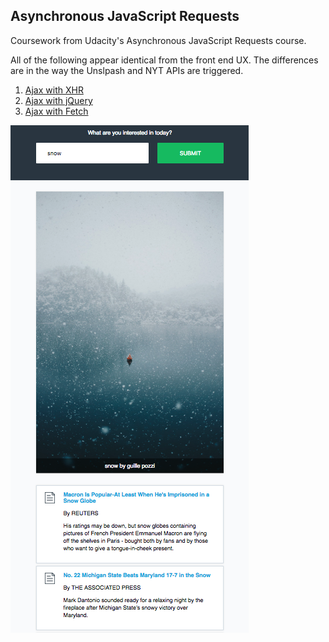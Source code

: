 ## Asynchronous JavaScript Requests

Coursework from Udacity's Asynchronous JavaScript Requests course.

All of the following appear identical from the front end UX. The differences are in the way the Unslpash and NYT APIs are triggered.

1. <a href="https://collinferry.github.io/async-js/lesson-1-async-w-xhr/index.html">Ajax with XHR</a>
2. <a href="https://collinferry.github.io/async-js/lesson-2-async-w-jQuery/index.html">Ajax with jQuery</a>
3. <a href="https://collinferry.github.io/async-js/lesson-3-async-w-fetch/index.html">Ajax with Fetch</a>

<img src="https://raw.githubusercontent.com/collinferry/async-js/master/demoscreen.png" align="center">
